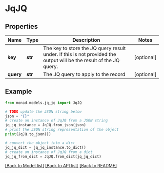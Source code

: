 # JqJQ


## Properties

Name | Type | Description | Notes
------------ | ------------- | ------------- | -------------
**key** | **str** | The key to store the JQ query result under. If this is not provided the output will be the result of the JQ query. | [optional] 
**query** | **str** | The JQ query to apply to the record | [optional] 

## Example

```python
from monad.models.jq_jq import JqJQ

# TODO update the JSON string below
json = "{}"
# create an instance of JqJQ from a JSON string
jq_jq_instance = JqJQ.from_json(json)
# print the JSON string representation of the object
print(JqJQ.to_json())

# convert the object into a dict
jq_jq_dict = jq_jq_instance.to_dict()
# create an instance of JqJQ from a dict
jq_jq_from_dict = JqJQ.from_dict(jq_jq_dict)
```
[[Back to Model list]](../README.md#documentation-for-models) [[Back to API list]](../README.md#documentation-for-api-endpoints) [[Back to README]](../README.md)


